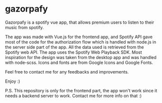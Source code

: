 # gazorpafy

Gazorpafy is a spotify vue app, that allows premium users to listen to their music from spotify.

The app was made with Vue.js for the frontend app, and Spotify API gave most of the code for the authorization flow 
which is handled with node.js in the server side part of the app.
All the data used is retrieved from the Spotify web API.
The app uses the Spotify Web Playback SDK.
Most inspiration for the design was taken from the desktop app and was handled with node-scss.
Icons and fonts are from Google Icons and Google Fonts.

Feel free to contact me for any feedbacks and improvements.

Enjoy :)

P.S. This repository is only for the frontend part, the app won't work since it needs a backend server to work. 
Contact me for more info on that :)